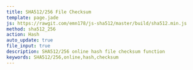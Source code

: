 ```yaml
---
title: SHA512/256 File Checksum
template: page.jade
js: https://rawgit.com/emn178/js-sha512/master/build/sha512.min.js
method: sha512_256
action: Hash
auto_update: true
file_input: true
description: SHA512/256 online hash file checksum function
keywords: SHA512/256,online,hash,checksum
---
```

